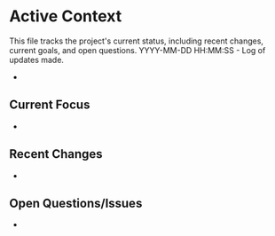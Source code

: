 # Active Context

  This file tracks the project's current status, including recent changes, current goals, and open questions.
  YYYY-MM-DD HH:MM:SS - Log of updates made.

*

## Current Focus

*

## Recent Changes

*

## Open Questions/Issues

*